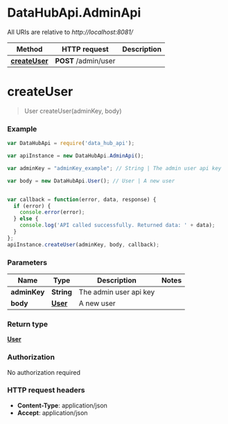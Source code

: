 # DataHubApi.AdminApi

All URIs are relative to *http://localhost:8081/*

Method | HTTP request | Description
------------- | ------------- | -------------
[**createUser**](AdminApi.md#createUser) | **POST** /admin/user | 


<a name="createUser"></a>
# **createUser**
> User createUser(adminKey, body)



### Example
```javascript
var DataHubApi = require('data_hub_api');

var apiInstance = new DataHubApi.AdminApi();

var adminKey = "adminKey_example"; // String | The admin user api key

var body = new DataHubApi.User(); // User | A new user


var callback = function(error, data, response) {
  if (error) {
    console.error(error);
  } else {
    console.log('API called successfully. Returned data: ' + data);
  }
};
apiInstance.createUser(adminKey, body, callback);
```

### Parameters

Name | Type | Description  | Notes
------------- | ------------- | ------------- | -------------
 **adminKey** | **String**| The admin user api key | 
 **body** | [**User**](User.md)| A new user | 

### Return type

[**User**](User.md)

### Authorization

No authorization required

### HTTP request headers

 - **Content-Type**: application/json
 - **Accept**: application/json

